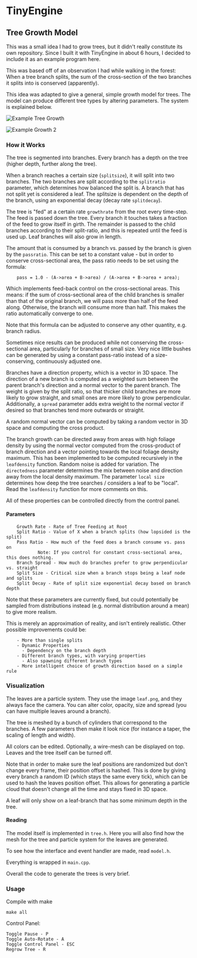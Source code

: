 # TinyEngine

## Tree Growth Model
This was a small idea I had to grow trees, but it didn't really constitute its own repository. Since I built it with TinyEngine in about 6 hours, I decided to include it as an example program here.

This was based off of an observation I had while walking in the forest: When a tree branch splits, the sum of the cross-section of the two branches it splits into is conserved (apparently).

This idea was adapted to give a general, simple growth model for trees. The model can produce different tree types by altering parameters. The system is explained below.

![Example Tree Growth](https://github.com/weigert/TinyEngine/blob/master/examples/6_Tree/screenshots/Redtree.png)

![Example Growth 2](https://github.com/weigert/TinyEngine/blob/master/examples/6_Tree/screenshots/Yellowtree.png)

### How it Works
The tree is segmented into branches. Every branch has a depth on the tree (higher depth, further along the tree).

When a branch reaches a certain size (`splitsize`), it will split into two branches. The two branches are split according to the `splitratio` parameter, which determines how balanced the split is. A branch that has not split yet is considered a leaf. The splitsize is dependent on the depth of the branch, using an exponential decay (decay rate `splitdecay`).

The tree is "fed" at a certain rate `growthrate` from the root every time-step. The feed is passed down the tree. Every branch it touches takes a fraction of the feed to grow itself in girth. The remainder is passed to the child branches according to their split-ratio, and this is repeated until the feed is used up. Leaf branches will also grow in length.

The amount that is consumed by a branch vs. passed by the branch is given by the `passratio`. This can be set to a constant value - but in order to conserve cross-sectional area, the pass ratio needs to be set using the formula:

        pass = 1.0 - (A->area + B->area) / (A->area + B->area + area);

Which implements feed-back control on the cross-sectional areas. This means: if the sum of cross-sectional area of the child branches is smaller than that of the original branch, we will pass more than half of the feed along. Otherwise, the branch will consume more than half. This makes the ratio automatically converge to one.

Note that this formula can be adjusted to conserve any other quantity, e.g. branch radius.

Sometimes nice results can be produced while not conserving the cross-sectional area, particularly for branches of small size. Very nice little bushes can be generated by using a constant pass-ratio instead of a size-conserving, continuously adjusted one.

Branches have a direction property, which is a vector in 3D space. The direction of a new branch is computed as a weighted sum between the parent branch's direction and a normal vector to the parent branch. The weight is given by the split ratio, so that thicker child branches are more likely to grow straight, and small ones are more likely to grow perpendicular. Additionally, a `spread` parameter adds extra weight to the normal vector if desired so that branches tend more outwards or straight.

A random normal vector can be computed by taking a random vector in 3D space and computing the cross product.

The branch growth can be directed away from areas with high foliage density by using the normal vector computed from the cross-product of branch direction and a vector pointing towards the local foliage density maximum. This has been implemented to be computed recursively in the `leafdensity` function. Random noise is added for variation. The `directedness` parameter determines the mix between noise and direction away from the local density maximum. The parameter `local size` determines how deep the tree searches / considers a leaf to be "local". Read the `leafdensity` function for more comments on this.

All of these properties can be controlled directly from the control panel.

#### Parameters

        Growth Rate - Rate of Tree Feeding at Root
        Split Ratio - Value of X when a branch splits (how lopsided is the split)
        Pass Ratio - How much of the feed does a branch consume vs. pass on
                Note: If you control for constant cross-sectional area, this does nothing.
        Branch Spread - How much do branches prefer to grow perpendicular vs. straight
        Split Size - Critical size when a branch stops being a leaf node and splits
        Split Decay - Rate of split size exponential decay based on branch depth

Note that these parameters are currently fixed, but could potentially be sampled from distributions instead (e.g. normal distribution around a mean) to give more realism.

This is merely an approximation of reality, and isn't entirely realistic. Other possible improvements could be:

        - More than single splits
        - Dynamic Properties
          - Dependency on the branch depth
        - Different branch types, with varying properties
          - Also spawning different branch types
        - More intelligent choice of growth direction based on a simple rule

### Visualization
The leaves are a particle system. They use the image `leaf.png`, and they always face the camera. You can alter color, opacity, size and spread (you can have multiple leaves around a branch).

The tree is meshed by a bunch of cylinders that correspond to the branches. A few parameters then make it look nice (for instance a taper, the scaling of length and width).

All colors can be edited. Optionally, a wire-mesh can be displayed on top. Leaves and the tree itself can be turned off.

Note that in order to make sure the leaf positions are randomized but don't change every frame, their position offset is hashed. This is done by giving every branch a random ID (which stays the same every tick), which can be used to hash the leaves position offset. This allows for generating a particle cloud that doesn't change all the time and stays fixed in 3D space.

A leaf will only show on a leaf-branch that has some minimum depth in the tree.

#### Reading

The model itself is implemented in `tree.h`. Here you will also find how the mesh for the tree and particle system for the leaves are generated.

To see how the interface and event handler are made, read `model.h`.

Everything is wrapped in `main.cpp`.

Overall the code to generate the trees is very brief.

### Usage

Compile with make

    make all

Control Panel:

    Toggle Pause - P
    Toggle Auto-Rotate - A
    Toggle Control Panel - ESC
    Regrow Tree - R
